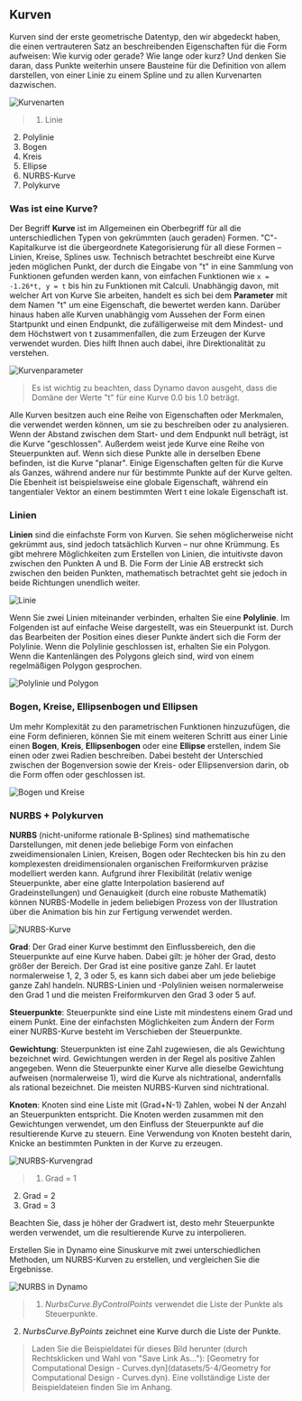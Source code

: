 

## Kurven

Kurven sind der erste geometrische Datentyp, den wir abgedeckt haben, die einen vertrauteren Satz an beschreibenden Eigenschaften für die Form aufweisen: Wie kurvig oder gerade? Wie lange oder kurz? Und denken Sie daran, dass Punkte weiterhin unsere Bausteine für die Definition von allem darstellen, von einer Linie zu einem Spline und zu allen Kurvenarten dazwischen.

![Kurvenarten](images/5-4/CurveTypes.jpg)

> 1. Linie
2. Polylinie
3. Bogen
4. Kreis
5. Ellipse
6. NURBS-Kurve
7. Polykurve

### Was ist eine Kurve?

Der Begriff **Kurve** ist im Allgemeinen ein Oberbegriff für all die unterschiedlichen Typen von gekrümmten (auch geraden) Formen. "C"-Kapitalkurve ist die übergeordnete Kategorisierung für all diese Formen – Linien, Kreise, Splines usw. Technisch betrachtet beschreibt eine Kurve jeden möglichen Punkt, der durch die Eingabe von "t" in eine Sammlung von Funktionen gefunden werden kann, von einfachen Funktionen wie ```x = -1.26*t, y = t``` bis hin zu Funktionen mit Calculi. Unabhängig davon, mit welcher Art von Kurve Sie arbeiten, handelt es sich bei dem **Parameter** mit dem Namen "t" um eine Eigenschaft, die bewertet werden kann. Darüber hinaus haben alle Kurven unabhängig vom Aussehen der Form einen Startpunkt und einen Endpunkt, die zufälligerweise mit dem Mindest- und dem Höchstwert von t zusammenfallen, die zum Erzeugen der Kurve verwendet wurden. Dies hilft Ihnen auch dabei, ihre Direktionalität zu
verstehen.

![Kurvenparameter](images/5-4/CurveParameter.jpg)

> Es ist wichtig zu beachten, dass Dynamo davon ausgeht, dass die Domäne der Werte "t" für eine Kurve 0.0 bis 1.0 beträgt.

Alle Kurven besitzen auch eine Reihe von Eigenschaften oder Merkmalen, die verwendet werden können, um sie zu beschreiben oder zu analysieren. Wenn der Abstand zwischen dem Start- und dem Endpunkt null beträgt, ist die Kurve "geschlossen". Außerdem weist jede Kurve eine Reihe von Steuerpunkten auf. Wenn sich diese Punkte alle in derselben Ebene befinden, ist die Kurve "planar". Einige Eigenschaften gelten für die Kurve als Ganzes, während andere nur für bestimmte Punkte auf der Kurve gelten. Die Ebenheit ist beispielsweise eine globale Eigenschaft, während ein tangentialer Vektor an einem bestimmten Wert t eine lokale Eigenschaft ist.

### Linien

**Linien** sind die einfachste Form von Kurven. Sie sehen möglicherweise nicht gekrümmt aus, sind jedoch tatsächlich Kurven – nur ohne Krümmung. Es gibt mehrere Möglichkeiten zum Erstellen von Linien, die intuitivste davon zwischen den Punkten A und B. Die Form der Linie AB erstreckt sich zwischen den beiden Punkten, mathematisch betrachtet geht sie jedoch in beide Richtungen unendlich weiter.

![Linie](images/5-4/Line.jpg)

Wenn Sie zwei Linien miteinander verbinden, erhalten Sie eine **Polylinie**. Im Folgenden ist auf einfache Weise dargestellt, was ein Steuerpunkt ist. Durch das Bearbeiten der Position eines dieser Punkte ändert sich die Form der Polylinie. Wenn die Polylinie geschlossen ist, erhalten Sie ein Polygon. Wenn die Kantenlängen des Polygons gleich sind, wird von einem regelmäßigen Polygon gesprochen.

![Polylinie und Polygon](images/5-4/Polyline.jpg)

### Bogen, Kreise, Ellipsenbogen und Ellipsen

Um mehr Komplexität zu den parametrischen Funktionen hinzuzufügen, die eine Form definieren, können Sie mit einem weiteren Schritt aus einer Linie einen **Bogen**, **Kreis**, **Ellipsenbogen** oder eine **Ellipse** erstellen, indem Sie einen oder zwei Radien beschreiben. Dabei besteht der Unterschied zwischen der Bogenversion sowie der Kreis- oder Ellipsenversion darin, ob die Form offen oder geschlossen ist.

![Bogen und Kreise](images/5-4/Arcs+Circles.jpg)

### NURBS + Polykurven

**NURBS** (nicht-uniforme rationale B-Splines) sind mathematische Darstellungen, mit denen jede beliebige Form von einfachen zweidimensionalen Linien, Kreisen, Bogen oder Rechtecken bis hin zu den komplexesten dreidimensionalen organischen Freiformkurven präzise modelliert werden kann. Aufgrund ihrer Flexibilität (relativ wenige Steuerpunkte, aber eine glatte Interpolation basierend auf Gradeinstellungen) und Genauigkeit (durch eine robuste Mathematik) können NURBS-Modelle in jedem beliebigen Prozess von der Illustration über die Animation bis hin zur Fertigung verwendet werden.

![NURBS-Kurve](images/5-4/NURBScurve.jpg)

**Grad**: Der Grad einer Kurve bestimmt den Einflussbereich, den die Steuerpunkte auf eine Kurve haben. Dabei gilt: je höher der Grad, desto größer der Bereich. Der Grad ist eine positive ganze Zahl. Er lautet normalerweise 1, 2, 3 oder 5, es kann sich dabei aber um jede beliebige ganze Zahl handeln. NURBS-Linien und -Polylinien weisen normalerweise den Grad 1 und die meisten Freiformkurven den Grad 3 oder 5 auf.

**Steuerpunkte**: Steuerpunkte sind eine Liste mit mindestens einem Grad und einem Punkt. Eine der einfachsten Möglichkeiten zum Ändern der Form einer NURBS-Kurve besteht im Verschieben der Steuerpunkte.

**Gewichtung**: Steuerpunkten ist eine Zahl zugewiesen, die als Gewichtung bezeichnet wird. Gewichtungen werden in der Regel als positive Zahlen angegeben. Wenn die Steuerpunkte einer Kurve alle dieselbe Gewichtung aufweisen (normalerweise 1), wird die Kurve als nichtrational, andernfalls als rational bezeichnet. Die meisten NURBS-Kurven sind nichtrational.

**Knoten**: Knoten sind eine Liste mit (Grad+N-1) Zahlen, wobei N der Anzahl an Steuerpunkten entspricht. Die Knoten werden zusammen mit den Gewichtungen verwendet, um den Einfluss der Steuerpunkte auf die resultierende Kurve zu steuern. Eine Verwendung von Knoten besteht darin, Knicke an bestimmten Punkten in der Kurve zu erzeugen.

![NURBS-Kurvengrad](images/5-4/NURBScurve_Degree.jpg)

> 1. Grad = 1
2. Grad = 2
3. Grad = 3

Beachten Sie, dass je höher der Gradwert ist, desto mehr Steuerpunkte werden verwendet, um die resultierende Kurve zu interpolieren.

Erstellen Sie in Dynamo eine Sinuskurve mit zwei unterschiedlichen Methoden, um NURBS-Kurven zu erstellen, und vergleichen Sie die Ergebnisse.

![NURBS in Dynamo](images/5-4/Dynamo_Curves.jpg)

> 1. *NurbsCurve.ByControlPoints* verwendet die Liste der Punkte als Steuerpunkte.
2. *NurbsCurve.ByPoints* zeichnet eine Kurve durch die Liste der Punkte.
> Laden Sie die Beispieldatei für dieses Bild herunter (durch Rechtsklicken und Wahl von "Save Link As..."): [Geometry for Computational Design - Curves.dyn](datasets/5-4/Geometry for Computational Design - Curves.dyn). Eine vollständige Liste der Beispieldateien finden Sie im Anhang.

